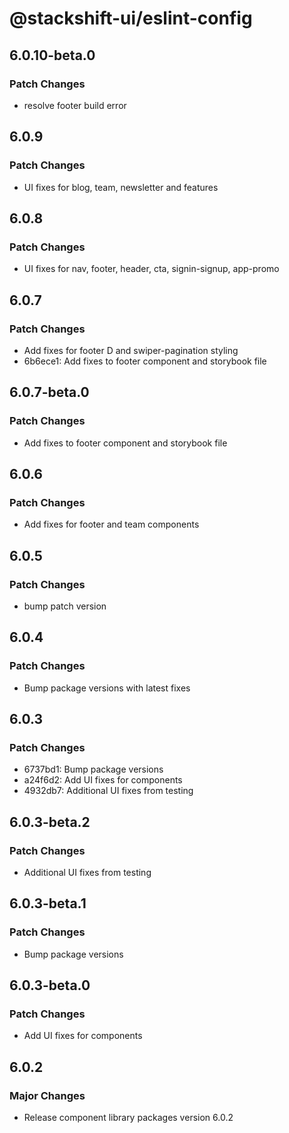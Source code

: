 # @stackshift-ui/eslint-config

## 6.0.10-beta.0

### Patch Changes

- resolve footer build error

## 6.0.9

### Patch Changes

- UI fixes for blog, team, newsletter and features

## 6.0.8

### Patch Changes

- UI fixes for nav, footer, header, cta, signin-signup, app-promo

## 6.0.7

### Patch Changes

- Add fixes for footer D and swiper-pagination styling
- 6b6ece1: Add fixes to footer component and storybook file

## 6.0.7-beta.0

### Patch Changes

- Add fixes to footer component and storybook file

## 6.0.6

### Patch Changes

- Add fixes for footer and team components

## 6.0.5

### Patch Changes

- bump patch version

## 6.0.4

### Patch Changes

- Bump package versions with latest fixes

## 6.0.3

### Patch Changes

- 6737bd1: Bump package versions
- a24f6d2: Add UI fixes for components
- 4932db7: Additional UI fixes from testing

## 6.0.3-beta.2

### Patch Changes

- Additional UI fixes from testing

## 6.0.3-beta.1

### Patch Changes

- Bump package versions

## 6.0.3-beta.0

### Patch Changes

- Add UI fixes for components

## 6.0.2

### Major Changes

- Release component library packages version 6.0.2

